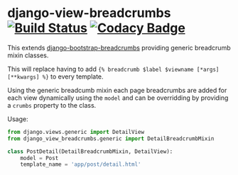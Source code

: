 # django-view-breadcrumbs [![Build Status](https://travis-ci.org/jackton1/django-view-breadcrumbs.svg?branch=master)](https://travis-ci.org/jackton1/django-view-breadcrumbs) [![Codacy Badge](https://api.codacy.com/project/badge/Grade/6b447e364bef4988bda95bd0965bb4bc)](https://www.codacy.com/app/jackton1/django-view-breadcrumbs?utm_source=github.com&amp;utm_medium=referral&amp;utm_content=jackton1/django-view-breadcrumbs&amp;utm_campaign=Badge_Grade)

This extends [django-bootstrap-breadcrumbs](http://django-bootstrap-breadcrumbs.readthedocs.io/en/latest/) providing generic breadcrumb mixin classes.

This will replace having to add ```{% breadcrumb $label $viewname [*args] [**kwargs] %}``` to every template.


Using the generic breadcumb mixin each page breadcrumbs are added for each view dynamically using the `model` and can be 
overridding by providing a `crumbs` property to the class. 


Usage:
```python
from django.views.generic import DetailView
from django_view_breadcrumbs.generic import DetailBreadcrumbMixin

class PostDetail(DetailBreadcrumbMixin, DetailView):
    model = Post
    template_name = 'app/post/detail.html'
```
